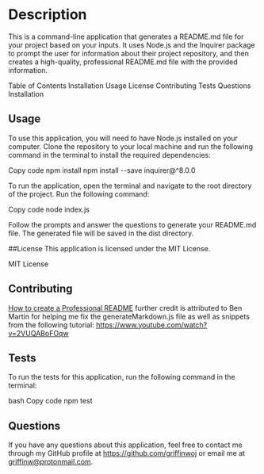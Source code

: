 # Description

This is a command-line application that generates a README.md file for your project based on your inputs. It uses Node.js and the Inquirer package to prompt the user for information about their project repository, and then creates a high-quality, professional README.md file with the provided information.

Table of Contents
Installation
Usage
License
Contributing
Tests
Questions
Installation

## Usage
To use this application, you will need to have Node.js installed on your computer. Clone the repository to your local machine and run the following command in the terminal to install the required dependencies:

Copy code
npm install
npm install --save inquirer@^8.0.0

To run the application, open the terminal and navigate to the root directory of the project. Run the following command:

Copy code
node index.js

Follow the prompts and answer the questions to generate your README.md file. The generated file will be saved in the dist directory.

##License
This application is licensed under the MIT License.

MIT License

## Contributing
[How to create a Professional README](https://coding-boot-camp.github.io/full-stack/github/professional-readme-guide)
further credit is attributed to Ben Martin for helping me fix the generateMarkdown.js file as well as snippets from the following tutorial: https://www.youtube.com/watch?v=2VUQABoFOqw 

## Tests
To run the tests for this application, run the following command in the terminal:

bash
Copy code
npm test

## Questions
If you have any questions about this application, feel free to contact me through my GitHub profile at https://github.com/griffinwoj or email me at griffinw@protonmail.com.